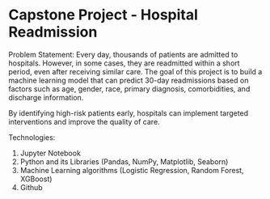﻿# Capstone Project - Hospital Readmission
Problem Statement:
Every day, thousands of patients are admitted to hospitals. However, in some cases, they are readmitted within a short period, even after receiving similar care. The goal of this project is to build a machine learning model that can predict 30-day readmissions based on factors such as age, gender, race, primary diagnosis, comorbidities, and discharge information.

By identifying high-risk patients early, hospitals can implement targeted interventions and improve the quality of care.

Technologies:
1. Jupyter Notebook
2. Python and its Libraries (Pandas, NumPy, Matplotlib, Seaborn)
3. Machine Learning algorithms (Logistic Regression, Random Forest, XGBoost)
4. Github
